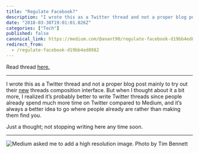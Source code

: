 ```yaml
---
title: "Regulate Facebook?"
description: "I wrote this as a Twitter thread and not a proper blog post mainly to try out their new threads composition interface. But when I thought…"
date: "2018-03-30T19:01:01.026Z"
categories: ["Tech"]
published: false
canonical_link: https://medium.com/@anant90/regulate-facebook-d19bb4ed8982
redirect_from:
  - /regulate-facebook-d19bb4ed8982
---
```


Read thread [here.](https://twitter.com/anantja_in/status/976933774008209408)

---

I wrote this as a Twitter thread and not a proper blog post mainly to try out their [new](https://blog.twitter.com/official/en_us/topics/product/2017/nicethreads.html) threads composition interface. But when I thought about it a bit more, I realized it’s probably better to write Twitter threads since people already spend much more time on Twitter compared to Medium, and it’s always a better idea to go where people already are rather than making them find you.

Just a thought; not stopping writing here any time soon.

---

![Medium asked me to add a high resolution image. Photo by [Tim Bennett](https://unsplash.com/@timbennettcreative)](/assets/blog/regulate-facebook/asset-1.png)
